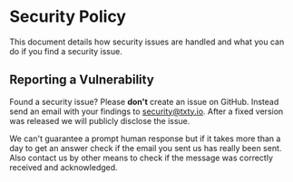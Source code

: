 # Security Policy

This document details how security issues are handled and what you can do if you find a security issue.

## Reporting a Vulnerability

Found a security issue? Please **don't** create an issue on GitHub. Instead send an email with your findings to security@txty.io. After a fixed version was released we will publicly disclose the issue.

We can't guarantee a prompt human response but if it takes more than a day to get an answer check if the email you sent us has really been sent. Also contact us by other means to check if the message was correctly received and acknowledged.
